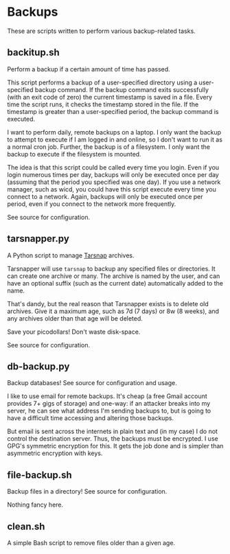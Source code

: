 Backups
=======

These are scripts written to perform various backup-related tasks.


backitup.sh
-----------

Perform a backup if a certain amount of time has passed.

This script performs a backup of a user-specified directory using a
user-specified backup command. If the backup command exits successfully (with
an exit code of zero) the current timestamp is saved in a file. Every time
the script runs, it checks the timestamp stored in the file. If the timestamp
is greater than a user-specified period, the backup command is executed.

I want to perform daily, remote backups on a laptop. I only want the backup
to attempt to execute if I am logged in and online, so I don't want to run it
as a normal cron job. Further, the backup is of a filesystem. I only want the
backup to execute if the filesystem is mounted.

The idea is that this script could be called every time you login. Even if
you login numerous times per day, backups will only be executed once per day
(assuming that the period you specified was one day). If you use a network
manager, such as wicd, you could have this script execute every time you
connect to a network. Again, backups will only be executed once per period,
even if you connect to the network more frequently.

See source for configuration.


tarsnapper.py
------------

A Python script to manage [Tarsnap](https://www.tarsnap.com/) archives.

Tarsnapper will use `tarsnap` to backup any specified files or directories. It
can create one archive or many. The archive is named by the user, and can have
an optional suffix (such as the current date) automatically added to the name.

That's dandy, but the real reason that Tarsnapper exists is to delete old
archives. Give it a maximum age, such as 7d (7 days) or 8w (8 weeks), and any
archives older than that age will be deleted.

Save your picodollars! Don't waste disk-space.

See source for configuration.


db-backup.py
------------

Backup databases! See source for configuration and usage.

I like to use email for remote backups. It's cheap (a free Gmail account
provides 7+ gigs of storage) and one-way: if an attacker breaks into my
server, he can see what address I'm sending backups to, but is going to
have a difficult time accessing and altering those backups.

But email is sent across the internets in plain text and (in my case) I do
not control the destination server. Thus, the backups must be encrypted.
I use GPG's symmetric encryption for this. It gets the job done and is
simpler than asymmetric encryption with keys.


file-backup.sh
--------------

Backup files in a directory! See source for configuration.

Nothing fancy here.


clean.sh
--------

A simple Bash script to remove files older than a given age.
